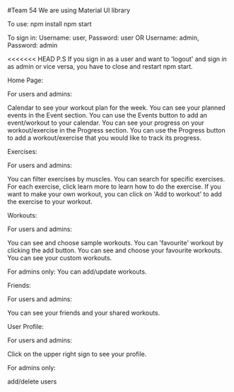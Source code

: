 #Team 54
We are using Material UI library

To use:
npm install
npm start

To sign in:
  Username: user, Password: user OR Username: admin, Password: admin

<<<<<<< HEAD
P.S If you sign in as a user and want to 'logout' and sign in as admin or vice versa, you have to close and restart npm start.

Home Page:

For users and admins:

Calendar to see your workout plan for the week.
You can see your planned events in the Event section.
You can use the Events button to add an event/workout to your calendar.
You can see your progress on your workout/exercise in the Progress section.
You can use the Progress button to add a workout/exercise that you would like to track its progress.

Exercises:

For users and admins:

You can filter exercises by muscles.
You can search for specific exercises.
For each exercise, click learn more to learn how to do the exercise.
If you want to make your own workout, you can click on 'Add to workout' to add the exercise to your workout.


Workouts:

For users and admins:

You can see and choose sample workouts.
You can 'favourite' workout by clicking the add button.
You can see and choose your favourite workouts.
You can see your custom workouts.

For admins only:
You can add/update workouts.

Friends:

For users and admins:

You can see your friends and your shared workouts.

User Profile:

For users and admins:

Click on the upper right sign to see your profile.

For admins only:

add/delete users









